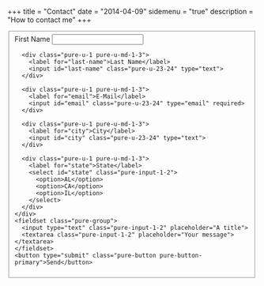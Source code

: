 +++
title = "Contact"
date = "2014-04-09"
sidemenu = "true"
description = "How to contact me"
+++

<form class="pure-form pure-form-stacked">
  <fieldset>
    <div class="pure-g">
      <div class="pure-u-1 pure-u-md-1-3">
        <label for="first-name">First Name</label>
        <input id="first-name" class="pure-u-23-24" type="text">
      </div>

      <div class="pure-u-1 pure-u-md-1-3">
        <label for="last-name">Last Name</label>
        <input id="last-name" class="pure-u-23-24" type="text">
      </div>

      <div class="pure-u-1 pure-u-md-1-3">
        <label for="email">E-Mail</label>
        <input id="email" class="pure-u-23-24" type="email" required>
      </div>

      <div class="pure-u-1 pure-u-md-1-3">
        <label for="city">City</label>
        <input id="city" class="pure-u-23-24" type="text">
      </div>

      <div class="pure-u-1 pure-u-md-1-3">
        <label for="state">State</label>
        <select id="state" class="pure-input-1-2">
          <option>AL</option>
          <option>CA</option>
          <option>IL</option>
        </select>
      </div>
    </div>
    <fieldset class="pure-group">
      <input type="text" class="pure-input-1-2" placeholder="A title">
      <textarea class="pure-input-1-2" placeholder="Your message"></textarea>
    </fieldset>
    <button type="submit" class="pure-button pure-button-primary">Send</button>
  </fieldset>
</form>
